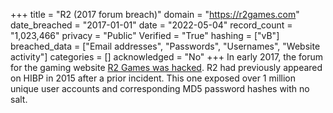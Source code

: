 +++
title = "R2 (2017 forum breach)"
domain = "https://r2games.com"
date_breached = "2017-01-01"
date = "2022-05-04"
record_count = "1,023,466"
privacy = "Public"
Verified = "True"
hashing = ["vB"]
breached_data = ["Email addresses", "Passwords", "Usernames", "Website activity"]
categories = []
acknowledged = "No"
+++
In early 2017, the forum for the gaming website <a href="http://www.csoonline.com/article/3192246/security/r2games-compromised-again-over-one-million-accounts-exposed.html" target="_blank" rel="noopener">R2 Games was hacked</a>. R2 had previously appeared on HIBP in 2015 after a prior incident. This one exposed over 1 million unique user accounts and corresponding MD5 password hashes with no salt.
